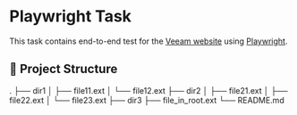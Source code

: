 # Playwright Task

This task contains end-to-end test for the [Veeam website](https://www.veeam.com/) using [Playwright](https://playwright.dev/).

## 📂 Project Structure
.
├── dir1
│   ├── file11.ext
│   └── file12.ext
├── dir2
│   ├── file21.ext
│   ├── file22.ext
│   └── file23.ext
├── dir3
├── file_in_root.ext
└── README.md
